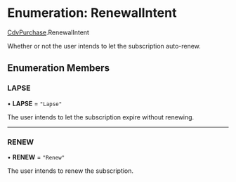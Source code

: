 # Enumeration: RenewalIntent

[CdvPurchase](../modules/CdvPurchase.md).RenewalIntent

Whether or not the user intends to let the subscription auto-renew.

## Enumeration Members

### LAPSE

• **LAPSE** = ``"Lapse"``

The user intends to let the subscription expire without renewing.

___

### RENEW

• **RENEW** = ``"Renew"``

The user intends to renew the subscription.
